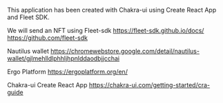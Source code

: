 This application has been created with Chakra-ui using Create React App and Fleet SDK.


We will send an NFT using Fleet-sdk
https://fleet-sdk.github.io/docs/
https://github.com/fleet-sdk

Nautilus wallet
https://chromewebstore.google.com/detail/nautilus-wallet/gjlmehlldlphhljhpnlddaodbjjcchai


Ergo Platform
https://ergoplatform.org/en/


Chakra-ui Create React App
https://chakra-ui.com/getting-started/cra-guide